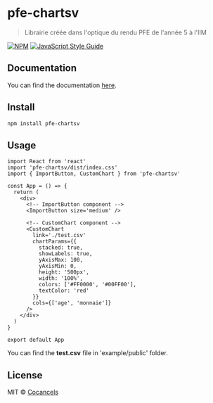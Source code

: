 # pfe-chartsv

> Librairie créée dans l&#x27;optique du rendu PFE de l&#x27;année 5 à l&#x27;IIM

[![NPM](https://img.shields.io/npm/v/pfe-chartsv.svg)](https://www.npmjs.com/package/pfe-chartsv) [![JavaScript Style Guide](https://img.shields.io/badge/code_style-standard-brightgreen.svg)](https://standardjs.com)

## Documentation

You can find the documentation [here](https://www.chartsv.fr/).

## Install

```bash
npm install pfe-chartsv
```

## Usage

```tsx
import React from 'react'
import 'pfe-chartsv/dist/index.css'
import { ImportButton, CustomChart } from 'pfe-chartsv'

const App = () => {
  return (
    <div>
      <!-- ImportButton component -->
      <ImportButton size='medium' />

      <!-- CustomChart component -->
      <CustomChart
        link='./test.csv'
        chartParams={{
          stacked: true,
          showLabels: true,
          yAxisMax: 100,
          yAxisMin: 0,
          height: '500px',
          width: '100%',
          colors: ['#FF0000', '#00FF00'],
          textColor: 'red'
        }}
        cols={['age', 'monnaie']}
      />
    </div>
  )
}

export default App
```

<p>You can find the <strong>test.csv</strong> file in 'example/public' folder. </p>

## License

MIT © [Cocancels](https://github.com/Cocancels)
